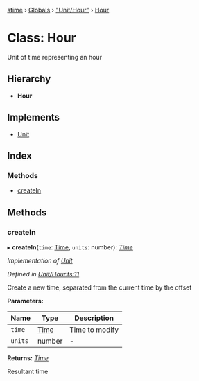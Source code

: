 [stime](../README.md) › [Globals](../globals.md) › ["Unit/Hour"](../modules/_unit_hour_.md) › [Hour](_unit_hour_.hour.md)

# Class: Hour

Unit of time representing an hour

## Hierarchy

* **Hour**

## Implements

* [Unit](../interfaces/_unit_.unit.md)

## Index

### Methods

* [createIn](_unit_hour_.hour.md#createin)

## Methods

###  createIn

▸ **createIn**(`time`: [Time](_time_.time.md), `units`: number): *[Time](_time_.time.md)*

*Implementation of [Unit](../interfaces/_unit_.unit.md)*

*Defined in [Unit/Hour.ts:11](https://github.com/TerenceJefferies/STime/blob/f4ba2f2/src/Unit/Hour.ts#L11)*

Create a new time, separated from the current time by the offset

**Parameters:**

Name | Type | Description |
------ | ------ | ------ |
`time` | [Time](_time_.time.md) | Time to modify |
`units` | number | - |

**Returns:** *[Time](_time_.time.md)*

Resultant time
